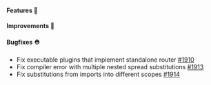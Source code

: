 #### Features 🚀

#### Improvements 🧹

#### Bugfixes ⛑️

- Fix executable plugins that implement standalone router [#1910](https://github.com/terrastruct/d2/pull/1910)
- Fix compiler error with multiple nested spread substitutions [#1913](https://github.com/terrastruct/d2/pull/1913)
- Fix substitutions from imports into different scopes [#1914](https://github.com/terrastruct/d2/pull/1914)
